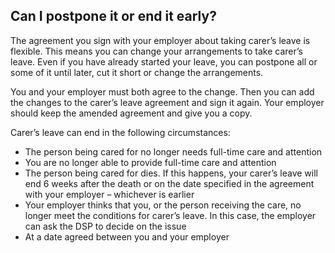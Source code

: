 ##  Can I postpone it or end it early?

The agreement you sign with your employer about taking carer’s leave is
flexible. This means you can change your arrangements to take carer’s leave.
Even if you have already started your leave, you can postpone all or some of
it until later, cut it short or change the arrangements.

You and your employer must both agree to the change. Then you can add the
changes to the carer’s leave agreement and sign it again. Your employer should
keep the amended agreement and give you a copy.

Carer’s leave can end in the following circumstances:

  * The person being cared for no longer needs full-time care and attention 
  * You are no longer able to provide full-time care and attention 
  * The person being cared for dies. If this happens, your carer’s leave will end 6 weeks after the death or on the date specified in the agreement with your employer – whichever is earlier 
  * Your employer thinks that you, or the person receiving the care, no longer meet the conditions for carer’s leave. In this case, the employer can ask the DSP to decide on the issue 
  * At a date agreed between you and your employer 
